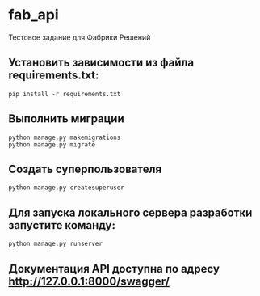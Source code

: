 # fab_api
Тестовое задание для Фабрики Решений

## Установить зависимости из файла requirements.txt:

```
pip install -r requirements.txt
```

## Выполнить миграции
```
python manage.py makemigrations
python manage.py migrate
```
## Создать суперпользователя

```
python manage.py createsuperuser
```

## Для запуска локального сервера разработки запустите команду:
```
python manage.py runserver
```

## Документация API доступна по адресу http://127.0.0.1:8000/swagger/

